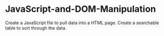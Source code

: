 # JavaScript-and-DOM-Manipulation
Create a JavaScript file to pull data into a HTML page. Create a searchable table to sort through the data. 
